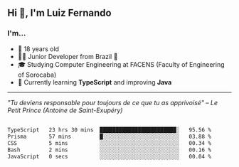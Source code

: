 <h2>Hi 👋, I'm Luiz Fernando</h2>

### I'm...
* 🤟 18 years old
* 👨‍💻 Junior Developer from Brazil 💚
* 🎓 Studying Computer Engineering at FACENS (Faculty of Engineering of Sorocaba)
* 🔭 Currently learning **TypeScript** and improving **Java**

---

_"Tu deviens responsable pour toujours de ce que tu as apprivoisé" – Le Petit Prince (Antoine de Saint-Exupéry)_

##

<!--START_SECTION:waka-->

```txt
TypeScript   23 hrs 30 mins  ████████████████████████░   95.56 %
Prisma       57 mins         █░░░░░░░░░░░░░░░░░░░░░░░░   03.88 %
CSS          5 mins          ░░░░░░░░░░░░░░░░░░░░░░░░░   00.34 %
Bash         2 mins          ░░░░░░░░░░░░░░░░░░░░░░░░░   00.16 %
JavaScript   0 secs          ░░░░░░░░░░░░░░░░░░░░░░░░░   00.04 %
```

<!--END_SECTION:waka-->

